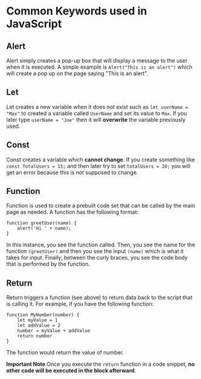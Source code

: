 # Common Keywords used in JavaScript

## Alert
Alert simply creates a pop-up box that will display a message to the user when it is executed. A simple example is `Alert("This is an alert")` which will create a pop up on the page saying "This is an alert".

## Let
Let creates a new variable when it does not exist such as `let userName = "Max"` to created a variable called `UserName` and set its value to `Max`. If you later type `userName = "Joe"` then it will **overwrite** the variable previously used. 

## Const
Const creates a variable which **cannot change**. If you create something like `const TotalUsers = 15;` and then later try to set `totalUsers = 20;` you will get an error because this is not supposed to change. 

## Function
Function is used to create a prebuilt code set that can be called by the main page as needed. A function has the following format: 
```
function greetUser(name) {
    alert('Hi ' + name);
}
```
In this instance, you see the function called. Then, you see the name for the function `(greetUser)` and then you see the input `(name)` which is what it takes for input. Finally, between the curly braces, you see the code body that is performed by the function.

## Return
Return triggers a function (see above) to return data back to the script that is calling it. For example, if you have the following function:
```
function MyNumber(number) {
    let myValue = 1
    let addValue = 2
    number = myValue + addValue
    return number
}
```
The function would return the value of number.

**Important Note** Once you execute the `return` function in a code snippet, **no other code will be executed in the block afterward**.
